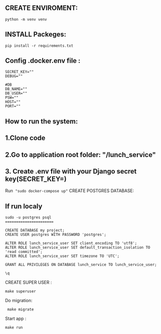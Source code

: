 ## CREATE ENVIROMENT:

``python -m venv venv`` 

## INSTALL Packeges:

``pip install -r requirements.txt``

## Config .docker.env file :
```
SECRET_KEY=""
DEBUG=""

#DB
DB_NAME=""
DB_USER=""
PSW=""
HOST=""
PORT=""

```

## How to run the system:
## 1.Clone code

## 2.Go to application root folder: "/lunch_service"

## 3. Create .env file with your Django secret key(SECRET_KEY=<your secret key>)
Run`` "sudo docker-compose up"``
CREATE POSTGRES DATABASE: 


## If run localy
```
sudo -u postgres psql
======================

CREATE DATABASE my project;
CREATE USER postgres WITH PASSWORD 'postgres';

ALTER ROLE lunch_service_user SET client_encoding TO 'utf8';
ALTER ROLE lunch_service_user SET default_transaction_isolation TO 'read committed';
ALTER ROLE lunch_service_user SET timezone TO 'UTC';

GRANT ALL PRIVILEGES ON DATABASE lunch_service TO lunch_service_user;

\q
```

CREATE SUPER USER :

``make superuser
``

Do migration:

`` make migrate``

Start app :

``make run``
